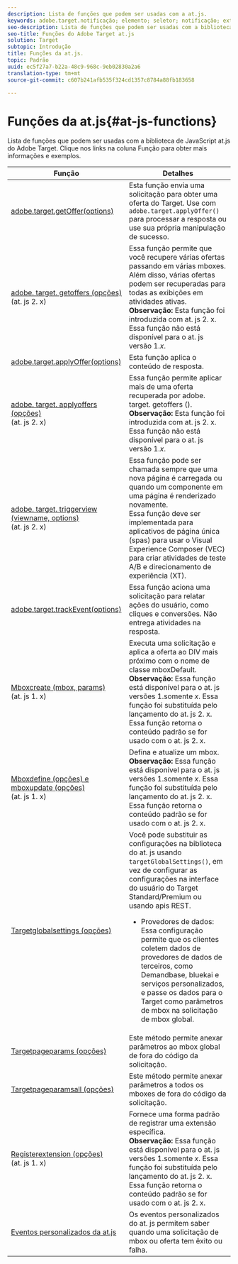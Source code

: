```yaml
---
description: Lista de funções que podem ser usadas com a at.js.
keywords: adobe.target.notificação; elemento; seletor; notificação; extensão
seo-description: Lista de funções que podem ser usadas com a biblioteca de JavaScript at.js do Adobe Target.
seo-title: Funções do Adobe Target at.js
solution: Target
subtopic: Introdução
title: Funções da at.js.
topic: Padrão
uuid: ec5f27a7-b22a-48c9-968c-9eb02830a2a6
translation-type: tm+mt
source-git-commit: c607b241afb535f324cd1357c8784a88fb183658

---
```



# Funções da at.js{#at-js-functions}

Lista de funções que podem ser usadas com a biblioteca de JavaScript at.js do Adobe Target. Clique nos links na coluna Função para obter mais informações e exemplos.

| Função | Detalhes |
| --- | --- | 
| [adobe.target.getOffer(options)](/help/c-implementing-target/c-implementing-target-for-client-side-web/adobe-target-getoffer.md) | Esta função envia uma solicitação para obter uma oferta do Target. Use com `adobe.target.applyOffer()` para processar a resposta ou use sua própria manipulação de sucesso. |
| [adobe. target. getoffers (opções)](/help/c-implementing-target/c-implementing-target-for-client-side-web/adobe-target-getoffers-atjs-2.md)<br>(at. js 2. x) | Essa função permite que você recupere várias ofertas passando em várias mboxes. Além disso, várias ofertas podem ser recuperadas para todas as exibições em atividades ativas.<br>**Observação:** Esta função foi introduzida com at. js 2. x. Essa função não está disponível para o at. js versão 1.*x*. |
| [adobe.target.applyOffer(options)](/help/c-implementing-target/c-implementing-target-for-client-side-web/adobe-target-applyoffer.md) | Esta função aplica o conteúdo de resposta. |
| [adobe. target. applyoffers (opções)](/help/c-implementing-target/c-implementing-target-for-client-side-web/adobe-target-applyoffers-atjs-2.md)<br>(at. js 2. x) | Essa função permite aplicar mais de uma oferta recuperada por adobe. target. getoffers ().<br>**Observação:** Esta função foi introduzida com at. js 2. x. Essa função não está disponível para o at. js versão 1.*x*. |
| [adobe. target. triggerview (viewname, options)](/help/c-implementing-target/c-implementing-target-for-client-side-web/adobe-target-triggerview-atjs-2.md)<br>(at. js 2. x) | Essa função pode ser chamada sempre que uma nova página é carregada ou quando um componente em uma página é renderizado novamente.<br> Essa função deve ser implementada para aplicativos de página única (spas) para usar o Visual Experience Composer (VEC) para criar atividades de teste A/B e direcionamento de experiência (XT). |
| [adobe.target.trackEvent(options)](/help/c-implementing-target/c-implementing-target-for-client-side-web/adobe-target-trackevent.md) | Essa função aciona uma solicitação para relatar ações do usuário, como cliques e conversões. Não entrega atividades na resposta. |
| [Mboxcreate (mbox, params)](/help/c-implementing-target/c-implementing-target-for-client-side-web/mboxcreate-atjs.md)<br>(at. js 1. x) | Executa uma solicitação e aplica a oferta ao DIV mais próximo com o nome de classe mboxDefault.<br>**Observação:** Essa função está disponível para o at. js versões 1.somente *x*. Essa função foi substituída pelo lançamento do at. js 2. x. Essa função retorna o conteúdo padrão se for usado com o at. js 2. x. |
| [Mboxdefine (opções) e mboxupdate (opções)](/help/c-implementing-target/c-implementing-target-for-client-side-web/mboxdefine-mboxupdate-atjs-1x.md)<br>(at. js 1. x) | Defina e atualize um mbox.<br>**Observação:** Essa função está disponível para o at. js versões 1.somente *x*. Essa função foi substituída pelo lançamento do at. js 2. x. Essa função retorna o conteúdo padrão se for usado com o at. js 2. x. |
| [Targetglobalsettings (opções)](/help/c-implementing-target/c-implementing-target-for-client-side-web/targetgobalsettings.md) | Você pode substituir as configurações na biblioteca do at. js usando `targetGlobalSettings()`, em vez de configurar as configurações na interface do usuário do Target Standard/Premium ou usando apis REST.<ul><li>Provedores de dados: Essa configuração permite que os clientes coletem dados de provedores de dados de terceiros, como Demandbase, bluekai e serviços personalizados, e passe os dados para o Target como parâmetros de mbox na solicitação de mbox global.</li></ul> |
| [Targetpageparams (opções)](/help/c-implementing-target/c-implementing-target-for-client-side-web/targetpageparams.md) | Este método permite anexar parâmetros ao mbox global de fora do código da solicitação. |
| [Targetpageparamsall (opções)](/help/c-implementing-target/c-implementing-target-for-client-side-web/targetpageparamsall.md) | Este método permite anexar parâmetros a todos os mboxes de fora do código da solicitação. |
| [Registerextension (opções)](/help/c-implementing-target/c-implementing-target-for-client-side-web/registerextension-atjs-1x.md)<br>(at. js 1. x) | Fornece uma forma padrão de registrar uma extensão específica.<br>**Observação:** Essa função está disponível para o at. js versões 1.somente *x*. Essa função foi substituída pelo lançamento do at. js 2. x. Essa função retorna o conteúdo padrão se for usado com o at. js 2. x. |
| [Eventos personalizados da at.js](/help/c-implementing-target/c-implementing-target-for-client-side-web/atjs-custom-events.md) | Os eventos personalizados do at. js permitem saber quando uma solicitação de mbox ou oferta tem êxito ou falha. |
